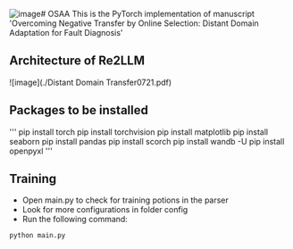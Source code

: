 ![image](https://github.com/user-attachments/assets/bcf619fc-d8b4-4a60-a518-d8109d6f5f46)# OSAA
This is the PyTorch implementation of manuscript 'Overcoming Negative Transfer by Online Selection: Distant Domain Adaptation for Fault Diagnosis'


## Architecture of Re2LLM
![image](./Distant Domain Transfer0721.pdf)

## Packages to be installed
'''
pip install torch
pip install torchvision
pip install matplotlib
pip install seaborn
pip install pandas
pip install scorch
pip install wandb -U
pip install openpyxl
'''



## Training



- Open main.py to check for training potions in the parser
- Look for more configurations in folder config
- Run the following command:

```
python main.py
```


